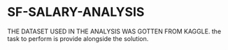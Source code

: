 # SF-SALARY-ANALYSIS
THE DATASET USED IN THE ANALYSIS WAS GOTTEN FROM KAGGLE. the task to perform is provide alongside the solution.
